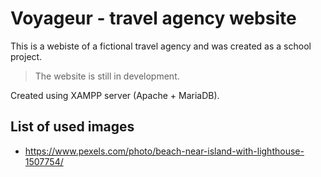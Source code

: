 # Voyageur - travel agency website

This is a webiste of a fictional travel agency and was created as a school project.

> The website is still in development.  

Created using XAMPP server (Apache + MariaDB).

## List of used images

- <https://www.pexels.com/photo/beach-near-island-with-lighthouse-1507754/>

